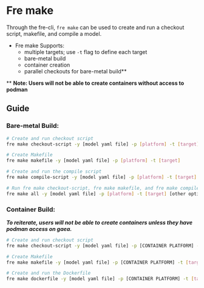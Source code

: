 # **Fre make**
Through the fre-cli, `fre make` can be used to create and run a checkout script, makefile, and compile a model.

* Fre make Supports:
   - multiple targets; use `-t` flag to define each target
   - bare-metal build
   - container creation
   - parallel checkouts for bare-metal build**

** **Note: Users will not be able to create containers without access to podman**

## Guide

### **Bare-metal Build:**
```bash
# Create and run checkout script
fre make checkout-script -y [model yaml file] -p [platform] -t [target] --execute

# Create Makefile
fre make makefile -y [model yaml file] -p [platform] -t [target]

# Create and run the compile script
fre make compile-script -y [model yaml file] -p [platform] -t [target] --execute

# Run fre make checkout-script, fre make makefile, and fre make compile-script in order
fre make all -y [model yaml file] -p [platform] -t [target] [other options...]
```

### **Container Build:**
***To reiterate, users will not be able to create containers unless they have podman access on gaea.***
```bash
# Create and run checkout script
fre make checkout-script -y [model yaml file] -p [CONTAINER PLATFORM] -t [target] --execute

# Create Makefile
fre make makefile -y [model yaml file] -p [CONTAINER PLATFORM] -t [target]

# Create and run the Dockerfile
fre make dockerfile -y [model yaml file] -p [CONTAINER PLATFORM] -t [target] --execute
```
